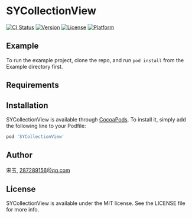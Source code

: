 # SYCollectionView

[![CI Status](https://img.shields.io/travis/宋玉/SYCollectionView.svg?style=flat)](https://travis-ci.org/宋玉/SYCollectionView)
[![Version](https://img.shields.io/cocoapods/v/SYCollectionView.svg?style=flat)](https://cocoapods.org/pods/SYCollectionView)
[![License](https://img.shields.io/cocoapods/l/SYCollectionView.svg?style=flat)](https://cocoapods.org/pods/SYCollectionView)
[![Platform](https://img.shields.io/cocoapods/p/SYCollectionView.svg?style=flat)](https://cocoapods.org/pods/SYCollectionView)

## Example

To run the example project, clone the repo, and run `pod install` from the Example directory first.

## Requirements

## Installation

SYCollectionView is available through [CocoaPods](https://cocoapods.org). To install
it, simply add the following line to your Podfile:

```ruby
pod 'SYCollectionView'
```

## Author

宋玉, 287289156@qq.com

## License

SYCollectionView is available under the MIT license. See the LICENSE file for more info.
